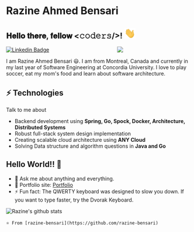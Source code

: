 # Razine Ahmed Bensari
<h2> 𝐇𝐞𝐥𝐥𝐨 𝐭𝐡𝐞𝐫𝐞, 𝐟𝐞𝐥𝐥𝐨𝐰 <𝚌𝚘𝚍𝚎𝚛𝚜/>! <img src="https://raw.githubusercontent.com/ABSphreak/ABSphreak/master/gifs/Hi.gif" width="30px"></h2>

<img align='right' src='https://user-images.githubusercontent.com/5713670/87202985-820dcb80-c2b6-11ea-9f56-7ec461c497c3.gif' width='200"'>

[![Linkedin Badge](https://img.shields.io/badge/LinkedIn-Razine-blue?style=flat-square&logo=Linkedin&logoColor=white&link=https://www.linkedin.com/in/razine-bensari/)](https://www.linkedin.com/in/razine-bensari/)

I am Razine Ahmed Bensari 😃. I am from Montreal, Canada and currently in my last year of Software Engineering at Concordia University. I love to play soccer, eat my mom's food and learn about software architecture.
## ⚡ Technologies
Talk to me about
- Backend development using **Spring, Go, Spock, Docker, Architecture, Distributed Systems**
- Robust full-stack system design implementation
- Creating scalable cloud architecture using **ANY Cloud**
- Solving Data structure and algorithm questions in **Java and Go**
## Hello World!! 🤔
- 💬 Ask me about anything and everything.
- 🎯 Portfolio site: [Portfolio](https://razine-bensari.github.io/)
- ⚡ Fun fact: The QWERTY keyboard was designed to slow you down. If you want to type faster, try the Dvorak Keyboard.

![Razine's github stats](https://github-readme-stats.vercel.app/api?username=razine-bensari&hide=["issues"]&show_icons=true)

```⭐️ From [razine-bensari](https://github.com/razine-bensari)```
